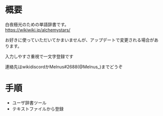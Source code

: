 # 概要
白夜極光のための単語辞書です。  
https://wikiwiki.jp/alchemystars/  
  
お好きに使っていただいてかまいませんが、アップデートで変更される場合があります。   
  
入力しやすさ重視で一文字登録です  
  
連絡先はwikidiscordかMelnus#2688(@Melnus_)までどうぞ

# 手順

- ユーザ辞書ツール  
- テキストファイルから登録  
